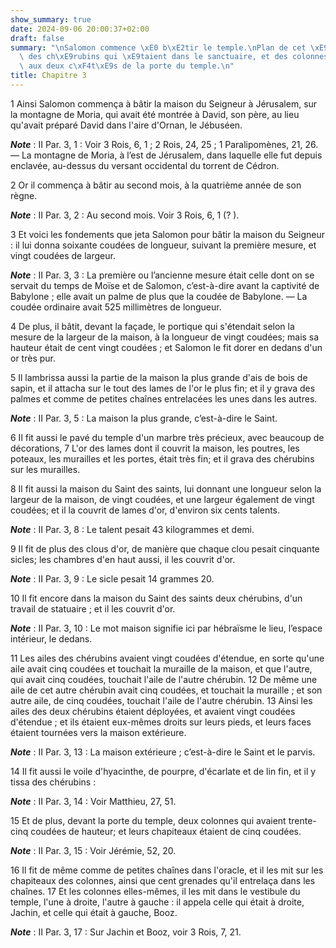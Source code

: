 ```yaml
---
show_summary: true
date: 2024-09-06 20:00:37+02:00
draft: false
summary: "\nSalomon commence \xE0 b\xE2tir le temple.\nPlan de cet \xE9difice.\nDescription\
  \ des ch\xE9rubins qui \xE9taient dans le sanctuaire, et des colonnes qui \xE9taient\
  \ aux deux c\xF4t\xE9s de la porte du temple.\n"
title: Chapitre 3
---
```





1 Ainsi Salomon commença à bâtir la maison du Seigneur à Jérusalem, sur la montagne de Moria, qui avait été montrée à David, son père, au lieu qu'avait préparé David dans l'aire d'Ornan, le Jébuséen.

***Note*** :  II Par. 3, 1 : Voir 3 Rois, 6, 1 ; 2 Rois, 24, 25 ; 1 Paralipomènes, 21, 26. ― La montagne de Moria, à l’est de Jérusalem, dans laquelle elle fut depuis enclavée, au-dessus du versant occidental du torrent de Cédron.

2 Or il commença à bâtir au second mois, à la quatrième année de son règne.

***Note*** :  II Par. 3, 2 : Au second mois. Voir 3 Rois, 6, 1 (? ).


3 Et voici les fondements que jeta Salomon pour bâtir la maison du Seigneur : il lui donna soixante coudées de longueur, suivant la première mesure, et vingt coudées de largeur.

***Note*** :  II Par. 3, 3 : La première ou l’ancienne mesure était celle dont on se servait du temps de Moïse et de Salomon, c’est-à-dire avant la captivité de Babylone ; elle avait un palme de plus que la coudée de Babylone. ― La coudée ordinaire avait 525 millimètres de longueur.


4 De plus, il bâtit, devant la façade, le portique qui s'étendait selon la mesure de la largeur de la maison, à la longueur de vingt coudées; mais sa hauteur était de cent vingt coudées ; et Salomon le fit dorer en dedans d'un or très pur.


5 Il lambrissa aussi la partie de la maison la plus grande d'ais de bois de sapin, et il attacha sur le tout des lames de l'or le plus fin; et il y grava des palmes et comme de petites chaînes entrelacées les unes dans les autres.

***Note*** :  II Par. 3, 5 : La maison la plus grande, c’est-à-dire le Saint.

6 Il fit aussi le pavé du temple d'un marbre très précieux, avec beaucoup de décorations, 7 L'or des lames dont il couvrit la maison, les poutres, les poteaux, les murailles et les portes, était très fin; et il grava des chérubins sur les murailles.


8 Il fit aussi la maison du Saint des saints, lui donnant une longueur selon la largeur de la maison, de vingt coudées, et une largeur également de vingt coudées; et il la couvrit de lames d'or, d'environ six cents talents.

***Note*** :  II Par. 3, 8 : Le talent pesait 43 kilogrammes et demi.

9 Il fit de plus des clous d'or, de manière que chaque clou pesait cinquante sicles; les chambres d'en haut aussi, il les couvrit d'or.

***Note*** :  II Par. 3, 9 : Le sicle pesait 14 grammes 20.


10 Il fit encore dans la maison du Saint des saints deux chérubins, d'un travail de statuaire ; et il les couvrit d'or.

***Note*** :  II Par. 3, 10 : Le mot maison signifie ici par hébraïsme le lieu, l’espace intérieur, le dedans.

11 Les ailes des chérubins avaient vingt coudées d'étendue, en sorte qu'une aile avait cinq coudées et touchait la muraille de la maison, et que l'autre, qui avait cinq coudées, touchait l'aile de l'autre chérubin. 12 De même une aile de cet autre chérubin avait cinq coudées, et touchait la muraille ; et son autre aile, de cinq coudées, touchait l'aile de l'autre chérubin. 13 Ainsi les ailes des deux chérubins étaient déployées, et avaient vingt coudées d'étendue ; et ils étaient eux-mêmes droits sur leurs pieds, et leurs faces étaient tournées vers la maison extérieure.

***Note*** :  II Par. 3, 13 : La maison extérieure ; c’est-à-dire le Saint et le parvis.


14 Il fit aussi le voile d'hyacinthe, de pourpre, d'écarlate et de lin fin, et il y tissa des chérubins :

***Note*** :  II Par. 3, 14 : Voir Matthieu, 27, 51.


15 Et de plus, devant la porte du temple, deux colonnes qui avaient trente-cinq coudées de hauteur; et leurs chapiteaux étaient de cinq coudées.

***Note*** :  II Par. 3, 15 : Voir Jérémie, 52, 20.

16 Il fit de même comme de petites chaînes dans l'oracle, et il les mit sur les chapiteaux des colonnes, ainsi que cent grenades qu'il entrelaça dans les chaînes. 17 Et les colonnes elles-mêmes, il les mit dans le vestibule du temple, l'une à droite, l'autre à gauche : il appela celle qui était à droite, Jachin, et celle qui était à gauche, Booz.

***Note*** :  II Par. 3, 17 : Sur Jachin et Booz, voir 3 Rois, 7, 21.

